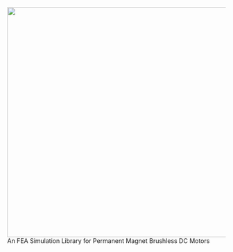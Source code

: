 <img src="https://i.imgur.com/oMMkY8U.png" width="530">
An FEA Simulation Library for Permanent Magnet Brushless DC Motors
